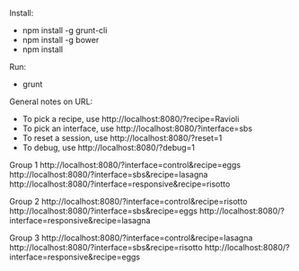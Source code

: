 Install:
* npm install -g grunt-cli
* npm install -g bower
* npm install

Run:
* grunt

General notes on URL:
* To pick a recipe, use http://localhost:8080/?recipe=Ravioli
* To pick an interface, use http://localhost:8080/?interface=sbs
* To reset a session, use http://localhost:8080/?reset=1
* To debug, use http://localhost:8080/?debug=1

Group 1
http://localhost:8080/?interface=control&recipe=eggs
http://localhost:8080/?interface=sbs&recipe=lasagna
http://localhost:8080/?interface=responsive&recipe=risotto

Group 2
http://localhost:8080/?interface=control&recipe=risotto
http://localhost:8080/?interface=sbs&recipe=eggs
http://localhost:8080/?interface=responsive&recipe=lasagna

Group 3
http://localhost:8080/?interface=control&recipe=lasagna
http://localhost:8080/?interface=sbs&recipe=risotto
http://localhost:8080/?interface=responsive&recipe=eggs